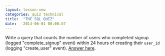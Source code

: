 ```yaml
---
layout: lesson-new
categories: quiz technical
title:  "THE SQL QUIZ"
date:   2014-06-01 00:00:57
---
```


Write a query that counts the number of users who completed signup (logged "complete_signup" event) within 24 hours of creating their `user_id` (logging "create_user" event). [Answer here](https://modeanalytics.com/tutorial/reports/721b6f479880).